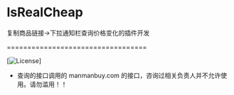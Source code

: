 # IsRealCheap
复制商品链接->下拉通知栏查询价格变化的插件开发

==================================

[![License](https://img.shields.io/badge/license-MIT-green.svg?style=flat)]

* 查询的接口调用的 manmanbuy.com 的接口，咨询过相关负责人并不允许使用。请勿滥用！！
